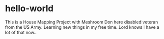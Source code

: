 # hello-world
This is a House Mapping Project with Meshroom
Don here disabled veteran from the US Army. Learning new things in my free time..Lord knows I have a lot of that now..

